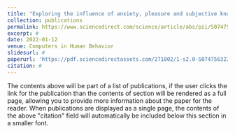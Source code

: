 ```yaml
---
title: "Exploring the influence of anxiety, pleasure and subjective knowledge on public acceptance of fully autonomous vehicles"
collection: publications
permalink: https://www.sciencedirect.com/science/article/abs/pii/S0747563222000097
excerpt: #
date: 2022-01-12
venue: Computers in Human Behavior
slidesurl: #
paperurl: 'https://pdf.sciencedirectassets.com/271802/1-s2.0-S0747563222X00034/1-s2.0-S0747563222000097/main.pdf?X-Amz-Security-Token=IQoJb3JpZ2luX2VjEBkaCXVzLWVhc3QtMSJHMEUCIQDKnwiIgSqWVE5zOgSv3rAoHTIY2hiPUvIHW8mW1pikTwIgHtgYlqNysc5b3VC9o%2FBIoGhK86KIUrLn8CRkJq8OBvYqvAUI4v%2F%2F%2F%2F%2F%2F%2F%2F%2F%2FARAFGgwwNTkwMDM1NDY4NjUiDJjI0sBby3wvS9wsXCqQBc%2FKNYfw7W5yB3ge%2FuvHvZtz%2B6WJrH%2BbCQDtSy8eReLzsrju7tCSHkRnfpFvX0agvmjyBPX1ovDdXGV79Je963mHNmZHrwVK1Xl%2BNm%2BlGRQ8owbNru4pE%2F%2F8CjSp9ublHHGCs6XAtRW3DLTDiKLt%2FTUMAPp0g4ovaj3yR39%2FPNDwMenNE9S1u0tcu8TkkDyNoiQAueQM4v4n167JB%2F673Qe6J4c6GL0dZxWMt9Y2LKQcxP%2FBsv4qEPDieibbqNb5HRyaSo21asVHkCp7qHDk5kr7K8ADlBUj4m7merHhS4zJfcga9cYlSrJesoYE6NZeElFArK1P87xHcVkgNmOOYuDs8Cq35uBUHEfUsD1%2B6flKwPozhgwq9%2Bsr08Zx4vYQK5AeheFP4KuTLgsUi7XS27EDrlNHnPSEEmFAbpeTxOTo697pRemc%2FbesJFHOjNk%2F0d1IiKyH1zPPT%2FTxnWxjG7og%2BPXOFKvRGSe%2B0KzjYdbtFLIiGhKFzLocTrQWsaZqcVNZnFQ1vjQIOdmYGnyZRahBm7dnt6JtBPDgSMoTR%2Fy%2BnnvJEVkTIJmAKSY8q2owsEhB6xnk%2Bb6tMcDc9f7BwLPVp5o%2B%2FH5YQujQ8e8lgJZCWh5OsK59bXB%2BWCpaoftMzKMl0sy4lBk3f5Sz7Qa7thMiuQzo5P0en2minIWyBvcNj3AS%2BFUWln0gML8CGcbn9ovNF8aFhy9mREkME3ZWdZuMoxX88SlU25hjNQyzZROxvLDeEz1UqZtpXHJMLC%2Bl2OfXUhSlMmAyd9ZT%2Bbjc42D%2B6djAyU4walEld%2F6CY0cmQEbwqE715vdUmcSel9PxYHAuMo1WrxhYgkziBgswArBUlIPqinEMo4iS%2FucOrDSbMNSv3LQGOrEBU2ChJ4a4n0SFasHxJLU7fjP6%2FDxOFIDdBB2MiRyQNOVOLZs6s%2FbOrSbnL5w48OcYJXFavDsrGjGDRq4vwaE%2B2ZEWtsjsnXZUsBjghmp2Fl211E%2BLREBsvswnvgKPs3ElklR7b2QrMkiokQFjr%2BdtD%2BwQBF3FCUYKhajC%2B3P0s5gIQJX4pTJImR9pLvK%2FwTmRbRM1SJlIsPMmtheCsSeB5n48XszPbUbDSCG%2Fge6bOBq7&X-Amz-Algorithm=AWS4-HMAC-SHA256&X-Amz-Date=20240717T014651Z&X-Amz-SignedHeaders=host&X-Amz-Expires=300&X-Amz-Credential=ASIAQ3PHCVTYWPMLDGSG%2F20240717%2Fus-east-1%2Fs3%2Faws4_request&X-Amz-Signature=da814e22070f3d8532bbf791e9d7bb595c8f03679fdd4941a905c7166103e2ce&hash=58dfcbe4dbbbee8d1e6bd11d604be8f501d92d8b8d4b659615ae0dea968ed781&host=68042c943591013ac2b2430a89b270f6af2c76d8dfd086a07176afe7c76c2c61&pii=S0747563222000097&tid=spdf-22114902-47b5-4d59-8bb4-399a29488b6e&sid=eb435e203050934e4979de403e19b205b552gxrqa&type=client&tsoh=d3d3LnNjaWVuY2VkaXJlY3QuY29t&ua=13135f0654595e075852&rr=8a468f851dd44fcd&cc=us'
citation: #
---
```


The contents above will be part of a list of publications, if the user clicks the link for the publication than the contents of section will be rendered as a full page, allowing you to provide more information about the paper for the reader. When publications are displayed as a single page, the contents of the above "citation" field will automatically be included below this section in a smaller font.